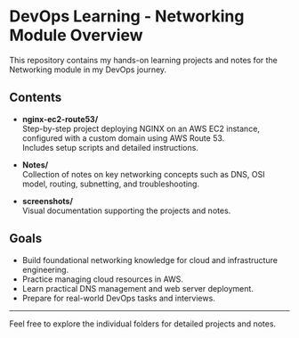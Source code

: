 # DevOps Learning - Networking Module Overview

This repository contains my hands-on learning projects and notes for the Networking module in my DevOps journey.

## Contents

- **nginx-ec2-route53/**  
  Step-by-step project deploying NGINX on an AWS EC2 instance, configured with a custom domain using AWS Route 53.  
  Includes setup scripts and detailed instructions.

- **Notes/**  
  Collection of notes on key networking concepts such as DNS, OSI model, routing, subnetting, and troubleshooting.

- **screenshots/**  
  Visual documentation supporting the projects and notes.

## Goals

- Build foundational networking knowledge for cloud and infrastructure engineering.
- Practice managing cloud resources in AWS.
- Learn practical DNS management and web server deployment.
- Prepare for real-world DevOps tasks and interviews.

---

Feel free to explore the individual folders for detailed projects and notes.